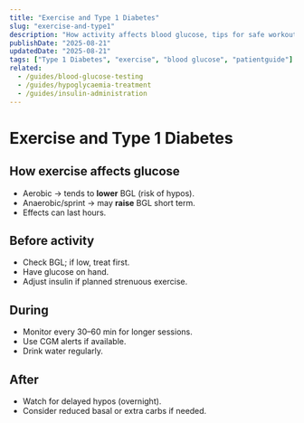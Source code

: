 ```yaml
---
title: "Exercise and Type 1 Diabetes"
slug: "exercise-and-type1"
description: "How activity affects blood glucose, tips for safe workouts, and managing hypos during exercise."
publishDate: "2025-08-21"
updatedDate: "2025-08-21"
tags: ["Type 1 Diabetes", "exercise", "blood glucose", "patientguide"]
related:
  - /guides/blood-glucose-testing
  - /guides/hypoglycaemia-treatment
  - /guides/insulin-administration
---
```


# Exercise and Type 1 Diabetes

## How exercise affects glucose
- Aerobic → tends to **lower** BGL (risk of hypos).  
- Anaerobic/sprint → may **raise** BGL short term.  
- Effects can last hours.

## Before activity
- Check BGL; if low, treat first.  
- Have glucose on hand.  
- Adjust insulin if planned strenuous exercise.

## During
- Monitor every 30–60 min for longer sessions.  
- Use CGM alerts if available.  
- Drink water regularly.

## After
- Watch for delayed hypos (overnight).  
- Consider reduced basal or extra carbs if needed.
